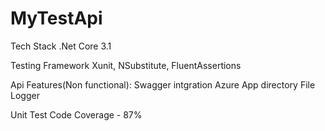 # MyTestApi

Tech Stack
.Net Core 3.1

Testing Framework
Xunit, NSubstitute, FluentAssertions

Api Features(Non functional):
Swagger intgration
Azure App directory File Logger

Unit Test Code Coverage - 87%